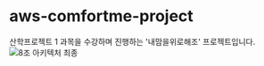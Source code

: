 # aws-comfortme-project
산학프로젝트 1 과목을 수강하며 진행하는 '내맘을위로해조' 프로젝트입니다.
![8조 아키텍처 최종](https://user-images.githubusercontent.com/66056101/176998944-7d66155b-bc43-4e4a-852e-68aefd811520.png)
